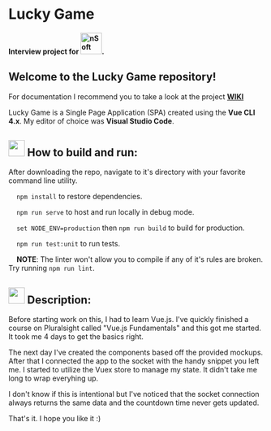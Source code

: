 # Lucky Game
#### Interview project for <img alt="nSoft" src="https://spark.ba/wp-content/uploads/2017/12/Nsoft_logo_2017-2.png" width="42">.

## Welcome to the Lucky Game repository!
For documentation I recommend you to take a look at the project <a href="https://github.com/boskobezik/lucky-game/wiki">**WIKI**</a>

Lucky Game is a Single Page Application (SPA) created using the **Vue CLI 4.x**. My editor of choice was **Visual Studio Code**.

## <img src="https://cdn1.iconfinder.com/data/icons/material-core/20/settings-32.png" width="32"/> How to build and run:
After downloading the repo, navigate to it's directory with your favorite command line utility.

<img src="https://cdn1.iconfinder.com/data/icons/material-core/19/file-download-12.png" width="12"/>  `npm install` to restore dependencies.

<img src="https://cdn1.iconfinder.com/data/icons/material-core/18/swap-horiz-12.png" width="12"/>  `npm run serve` to host and run locally in debug mode.

<img src="https://cdn1.iconfinder.com/data/icons/material-core/18/exit-to-app-12.png" width="12"/>  `set NODE_ENV=production` then `npm run build` to build for production.

<img src="https://cdn1.iconfinder.com/data/icons/material-core/20/check-circle-outline-12.png" width="12"/>  `npm run test:unit` to run tests.

<img src="https://cdn1.iconfinder.com/data/icons/material-core/20/error-12.png" width="12"/>  **NOTE**: The linter won't allow you to compile if any of it's rules are broken. Try running `npm run lint`.

## <img src="https://cdn1.iconfinder.com/data/icons/material-core/22/visibility-32.png" width="32"/> Description:

Before starting work on this, I had to learn Vue.js. I've quickly finished a course on Pluralsight called "Vue.js Fundamentals" and this got me started. It took me 4 days to get the basics right.

The next day I've created the components based off the provided mockups. After that I connected the app to the socket with the handy snippet you left me. I started to utilize the Vuex store to manage my state. It didn't take me long to wrap everyhing up.

I don't know if this is intentional but I've noticed that the socket connection always returns the same data and the countdown time never gets updated.

That's it. I hope you like it :)
